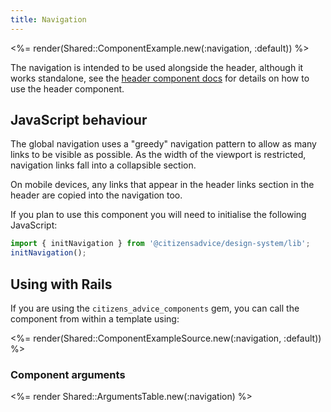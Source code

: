 ```yaml
---
title: Navigation
---
```


<%= render(Shared::ComponentExample.new(:navigation, :default)) %>

The navigation is intended to be used alongside the header, although it works standalone, see the [header component docs](/components/header) for details on how to use the header component.

## JavaScript behaviour

The global navigation uses a "greedy" navigation pattern to allow as many links to be visible as possible. As the width of the viewport is restricted, navigation links fall into a collapsible section.

On mobile devices, any links that appear in the header links section in the header are copied into the navigation too.

If you plan to use this component you will need to initialise the following JavaScript:

```js
import { initNavigation } from '@citizensadvice/design-system/lib';
initNavigation();
```

## Using with Rails

If you are using the `citizens_advice_components` gem, you can call the component from within a template using:

<%= render(Shared::ComponentExampleSource.new(:navigation, :default)) %>

### Component arguments

<%= render Shared::ArgumentsTable.new(:navigation) %>
